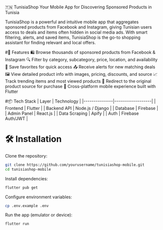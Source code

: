 🇹🇳 TunisiaShop
Your Mobile App for Discovering Sponsored Products in Tunisia

TunisiaShop is a powerful and intuitive mobile app that aggregates sponsored products from Facebook and Instagram, giving Tunisian users access to deals and items often hidden in social media ads. With smart filtering, alerts, and saved items, TunisiaShop is the go-to shopping assistant for finding relevant and local offers.


#🚀 Features
🛍️ Browse thousands of sponsored products from Facebook & Instagram
🔍 Filter by category, subcategory, price, location, and availability
📌 Save favorites for quick access
📤 Receive alerts for new matching deals
🖼️ View detailed product info with images, pricing, discounts, and source
📈 Track trending items and most viewed products
🔗 Redirect to the original product source for purchase
📱 Cross-platform mobile experience built with Flutter

#📦 Tech Stack
| Layer         | Technology         |
|---------------|-------------------|
| Frontend      | Flutter           |
| Backend API   | Node.js / Django  |
| Database      | Firebase          |
| Admin Panel   | React.js          |
| Data Scraping | Apify             |
| Auth          | Firebase Auth/JWT |

# 🛠 Installation
Clone the repository:
```bash
git clone https://github.com/yourusername/tunisiashop-mobile.git
cd tunisiashop-mobile
```
Install dependencies:
```bash 
flutter pub get
```
Configure environment variables:
```bash
cp .env.example .env
```
Run the app (emulator or device):
```bash
flutter run
```
